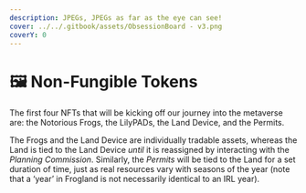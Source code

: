 ```yaml
---
description: JPEGs, JPEGs as far as the eye can see!
cover: ../../.gitbook/assets/ObsessionBoard - v3.png
coverY: 0
---
```


# 🖼 Non-Fungible Tokens

The first four NFTs that will be kicking off our journey into the metaverse are: the Notorious Frogs, the LilyPADs, the Land Device, and the Permits.

The Frogs and the Land Device are individually tradable assets, whereas the Land is tied to the Land Device _until_ it is reassigned by interacting with the _Planning Commission_. Similarly, the _Permits_ will be tied to the Land for a set duration of time, just as real resources vary with seasons of the year (note that a ‘year’ in Frogland is not necessarily identical to an IRL year).
